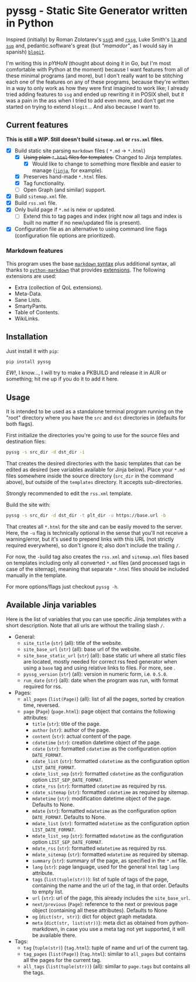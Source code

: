 # pyssg - Static Site Generator written in Python

Inspired (initially) by Roman Zolotarev's [`ssg5`](https://rgz.ee/bin/ssg5) and [`rssg`](https://rgz.ee/bin/rssg), Luke Smith's [`lb` and `sup`](https://github.com/LukeSmithxyz/lb) and, pedantic.software's great (but *"mamador"*, as I would say in spanish) [`blogit`](https://pedantic.software/git/blogit/).

I'm writing this in *pYtHoN* (thought about doing it in Go, but I'm most comfortable with Python at the moment) because I want features from all of these minimal programs (and more), but I don't really want to be stitching each one of the features on any of these programs, because they're written in a way to only work as how they were first imagined to work like; I already tried adding features to `ssg` and ended up rewriting it in POSIX shell, but it was a pain in the ass when I tried to add even more, and don't get me started on trying to extend `blogit`... And also because I want to.

## Current features

**This is still a WIP. Still doesn't build `sitemap.xml` or `rss.xml` files.**

- [x] Build static site parsing `markdown` files ( `*.md` -> `*.html`)
    - [x] ~~Using plain `*.html` files for templates.~~ Changed to Jinja templates.
        - [x] Would like to change to something more flexible and easier to manage ([`jinja`](https://jinja.palletsprojects.com/en/3.0.x/), for example).
    - [x] Preserves hand-made `*.html` files.
    - [x] Tag functionality.
    - [ ] Open Graph (and similar) support.
- [x] Build `sitemap.xml` file.
- [x] Build `rss.xml` file.
- [x] Only build page if `*.md` is new or updated.
    - [ ] Extend this to tag pages and index (right now all tags and index is built no matter if no new/updated file is present).
- [x] Configuration file as an alternative to using command line flags (configuration file options are prioritized).

### Markdown features

This program uses the base [`markdown` syntax](https://daringfireball.net/projects/markdown/syntax) plus additional syntax, all thanks to [`python-markdown`](https://python-markdown.github.io/) that provides [extensions](https://python-markdown.github.io/extensions/). The following extensions are used:

- Extra (collection of QoL extensions).
- Meta-Data.
- Sane Lists.
- SmartyPants.
- Table of Contents.
- WikiLinks.

## Installation

Just install it with `pip`:

```sh
pip install pyssg
```

*EW!*, I know..., I will try to make a PKBUILD and release it in AUR or something; hit me up if you do it to add it here.

## Usage

It is intended to be used as a standalone terminal program running on the "root" directory where you have the `src` and `dst` directories in (defaults for both flags).

First initialize the directories you're going to use for the source files and destination files:

```sh
pyssg -s src_dir -d dst_dir -i
```

That creates the desired directories with the basic templates that can be edited as desired (see variables available for Jinja below). Place your `*.md` files somewhere inside the source directory (`src_dir` in the command above), but outside of the `templates` directory. It accepts sub-directories.

Strongly recommended to edit the `rss.xml` template.

Build the site with:

```sh
pyssg -s src_dir -d dst_dir -t plt_dir -u https://base.url -b
```

That creates all `*.html` for the site and can be easily moved to the server. Here, the `-u` flag is technically optional in the sense that you'll not receive a warning/error, but it's used to prepend links with this URL (not strictly required everywhere), so don't ignore it; also don't include the trailing `/`.

For now, the `-b`uild tag also creates the `rss.xml` and `sitemap.xml` files based on templates including only all converted `*.md` files (and processed tags in case of the sitemap), meaning that separate `*.html` files should be included manually in the template.

For more options/flags just checkout `pyssg -h`.

## Available Jinja variables

Here is the list of variables that you can use specific Jinja templates with a short description. Note that all urls are without the trailing slash `/`.

- General:
    - `site_title` (`str`) (all): title of the website.
    - `site_base_url` (`str`) (all): base url of the website.
    - `site_base_static_url` (`str`) (all): base static url where all static files are located, mostly needed for correct rss feed generator when using a `base` tag and using relative links to files. For more, see [<base>](https://developer.mozilla.org/en-US/docs/Web/HTML/Element/base).
    - `pyssg_version` (`str`) (all): version in numeric form, i.e. `0.5.0`.
    - `run_date` (`str`) (all): date when the program was run, with format required for rss.
- Pages:
    - `all_pages` (`list(Page)`) (all): list of all the pages, sorted by creation time, reversed.
    - `page` (`Page`) (`page.html`): page object that contains the following attributes:
        - `title` (`str`): title of the page.
        - `author` (`str`): author of the page.
        - `content` (`str`): actual content of the page.
        - `cdatetime` (`str`): creation datetime object of the page.
        - `cdate` (`str`): formatted `cdatetime` as the configuration option `DATE_FORMAT`.
        - `cdate_list` (`str`): formatted `cdatetime` as the configuration option `LIST_DATE_FORMAT`.
        - `cdate_list_sep` (`str`): formatted `cdatetime` as the configuration option `LIST_SEP_DATE_FORMAT`.
        - `cdate_rss` (`str`): formatted `cdatetime` as required by rss.
        - `cdate_sitemap` (`str`): formatted `cdatetime` as required by sitemap.
        - `mdatetime` (`str`): modification datetime object of the page. Defaults to None.
        - `mdate` (`str`): formatted `mdatetime` as the configuration option `DATE_FORMAT`. Defaults to None.
        - `mdate_list` (`str`): formatted `mdatetime` as the configuration option `LIST_DATE_FORMAT`.
        - `mdate_list_sep` (`str`): formatted `mdatetime` as the configuration option `LIST_SEP_DATE_FORMAT`.
        - `mdate_rss` (`str`): formatted `mdatetime` as required by rss.
        - `mdate_sitemap` (`str`): formatted `mdatetime` as required by sitemap.
        - `summary` (`str`): summary of the page, as specified in the `*.md` file.
        - `lang` (`str`): page language, used for the general `html` tag `lang` attribute.
        - `tags` (`list(tuple(str))`): list of tuple of tags of the page, containing the name and the url of the tag, in that order. Defaults to empty list.
        - `url` (`str`): url of the page, this already includes the `site_base_url`.
        - `next/previous` (`Page`): reference to the next or previous page object (containing all these attributes). Defaults to None
        - `og` (`dict(str, str)`): dict for object graph metadata.
        - `meta` (`dict(str, list(str))`): meta dict as obtained from python-markdown, in case you use a meta tag not yet supported, it will be available there.
- Tags:
    - `tag` (`tuple(str)`) (`tag.html`): tuple of name and url of the current tag.
    - `tag_pages` (`list(Page)`) (`tag.html`): similar to `all_pages` but contains all the pages for the current tag.
    - `all_tags` (`list(tuple(str))`) (all): similar to `page.tags` but contains all the tags.
